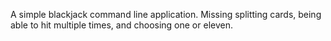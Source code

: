 A simple blackjack command line application. Missing splitting cards, being able to hit multiple times, and choosing one or eleven.
